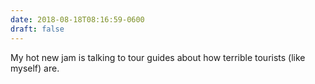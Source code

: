 ```yaml
---
date: 2018-08-18T08:16:59-0600
draft: false
---
```


My hot new jam is talking to tour guides about how terrible tourists (like myself) are.

